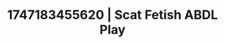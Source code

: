 ---
categories:
- Wet lips
- Intimate reveal
- Sneaker fetish
- Football-themed kink
- Lover's breath
image: /assets/images/1747183455620.jpg
layout: post
seo:
  description: Featured content with high-quality ABDL Play, Scat Fetish. HD images
    available.
  keywords: ABDL Play, Scat Fetish
  og_image: /assets/images/1747183455620.jpg
  schema_type: VisualArtwork
tags:
- ABDL Play
- Scat Fetish
- '#1747183455620'
title: 1747183455620 | Scat Fetish ABDL Play
---